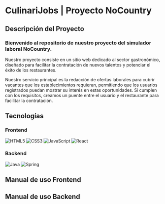 # CulinariJobs | Proyecto NoCountry

## Descripción del Proyecto

### Bienvenido al repositorio de nuestro proyecto del simulador laboral NoCountry.

Nuestro proyecto consiste en un sitio web dedicado al sector gastronómico, diseñado para facilitar la contratación de nuevos talentos y potenciar el éxito de los restaurantes.

Nuestro servicio principal es la redacción de ofertas laborales para cubrir vacantes que los establecimientos requieran, permitiendo que los usuarios registrados puedan mostrar su interés en estas oportunidades. Si cumplen con los requisitos, creamos un puente entre el usuario y el restaurante para facilitar la contratación.

## Tecnologías

### Frontend

![HTML5](https://img.shields.io/badge/HTML5-E34F26?style=for-the-badge&logo=html5&logoColor=white)
![CSS3](https://img.shields.io/badge/CSS3-1572B6?style=for-the-badge&logo=css3&logoColor=white)
![JavaScript](https://img.shields.io/badge/JavaScript-F7DF1E?style=for-the-badge&logo=javascript&logoColor=black)
![React](https://img.shields.io/badge/React-61DAFB?style=for-the-badge&logo=react&logoColor=black)

### Backend

![Java](https://img.shields.io/badge/Java-007396?style=for-the-badge&logo=java&logoColor=white)
![Spring](https://img.shields.io/badge/Spring-6DB33F?style=for-the-badge&logo=spring&logoColor=white)

## Manual de uso Frontend

## Manual de uso Backend
